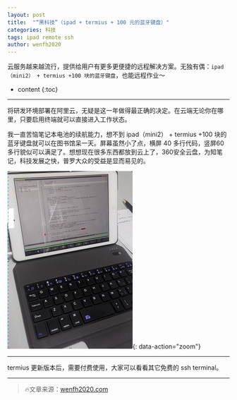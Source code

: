 ```yaml
---
layout: post
title:  "“黑科技”（ipad + termius + 100 元的蓝牙键盘）"
categories: 科技
tags: ipad remote ssh
author: wenfh2020
---
```


云服务越来越流行，提供给用户有更多更便捷的远程解决方案。无独有偶：`ipad（mini2） + termius +100 块的蓝牙键盘`，也能远程作业～



* content
{:toc}

---

将研发环境部署在阿里云，无疑是这一年做得最正确的决定。在云端无论你在哪里，只要启用终端就可以直接进入工作状态。

我一直苦恼笔记本电池的续航能力，想不到 ipad（mini2） + termius +100 块的蓝牙键盘就可以在图书馆呆一天。屏幕虽然小了点，横屏 40 多行代码，竖屏60多行貌似可以满足了。想想现在很多东西都放到云上了，360安全云盘，为知笔记，科技发展之快，普罗大众的受益是显而易见的。

![作业中](/images/2020-03-01-20-44-53.png){: data-action="zoom"}

---

termius 更新版本后，需要付费使用，大家可以看看其它免费的 ssh terminal。

---

> 🔥文章来源：[wenfh2020.com](https://wenfh2020.com/)
